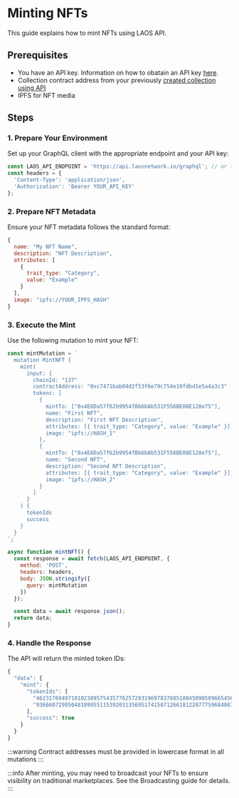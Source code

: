 # Minting NFTs

This guide explains how to mint NFTs using LAOS API.

## Prerequisites

- You have an API key. Information on how to obatain an API key [here](/api/introduction).
- Collection contract address from your previously [created collection using API](/guides/api/collection-setup.md)
- IPFS for NFT media

## Steps

### 1. Prepare Your Environment

Set up your GraphQL client with the appropriate endpoint and your API key:

```javascript
const LAOS_API_ENDPOINT = 'https://api.laosnetwork.io/graphql'; // or testnet endpoint
const headers = {
  'Content-Type': 'application/json',
  'Authorization': 'Bearer YOUR_API_KEY'
};
```

### 2. Prepare NFT Metadata

Ensure your NFT metadata follows the standard format:

```javascript
{
  name: "My NFT Name",
  description: "NFT Description",
  attributes: [
    {
      trait_type: "Category",
      value: "Example"
    }
  ],
  image: "ipfs://YOUR_IPFS_HASH"
}
```

### 3. Execute the Mint

Use the following mutation to mint your NFT:

```javascript
const mintMutation = `
  mutation MintNFT {
    mint(
      input: {
        chainId: "137"
        contractAddress: "0xc7471bab04d2f53f6e79c754e19fdbd1e5a4a3c3"
        tokens: [
          {
            mintTo: ["0x4E6Da57f62b9954fBb6bAb531F556BE08E128e75"],
            name: "First NFT",
            description: "First NFT Description",
            attributes: [{ trait_type: "Category", value: "Example" }],
            image: "ipfs://HASH_1"
          },
          {
            mintTo: ["0x4E6Da57f62b9954fBb6bAb531F556BE08E128e75"],
            name: "Second NFT",
            description: "Second NFT Description",
            attributes: [{ trait_type: "Category", value: "Example" }],
            image: "ipfs://HASH_2"
          }
        ]
      }
    ) {
      tokenIds
      success
    }
  }
`;

async function mintNFT() {
  const response = await fetch(LAOS_API_ENDPOINT, {
    method: 'POST',
    headers: headers,
    body: JSON.stringify({
      query: mintMutation
    })
  });

  const data = await response.json();
  return data;
}
```

### 4. Handle the Response

The API will return the minted token IDs:

```javascript
{
  "data": {
    "mint": {
      "tokenIds": [
        "46231769497101023895754357762572931969783788518045090509665456129453327552117",
        "93666072995048189955115392031356951741507126618122077759684867447733822539334"
      ],
      "success": true
    }
  }
}
```

:::warning
 Contract addresses must be provided in lowercase format in all mutations
:::

:::info
After minting, you may need to broadcast your NFTs to ensure visibility on traditional marketplaces. See the Broadcasting guide for details.
:::